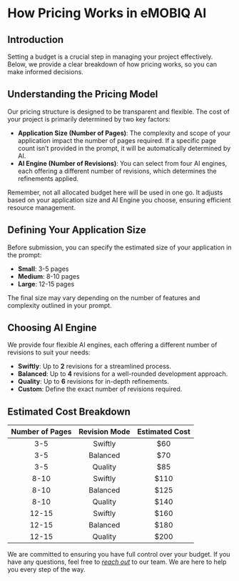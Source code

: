 
# How Pricing Works in eMOBIQ AI

## Introduction

Setting a budget is a crucial step in managing your project effectively. Below, we provide a clear breakdown of how pricing works, so you can make informed decisions.

## Understanding the Pricing Model

Our pricing structure is designed to be transparent and flexible. The cost of your project is primarily determined by two key factors:

- **Application Size (Number of Pages)**: The complexity and scope of your application impact the number of pages required. If a specific page count isn’t provided in the prompt, it will be automatically determined by AI.
- **AI Engine (Number of Revisions)**: You can select from four AI engines, each offering a different number of revisions, which determines the refinements applied.

Remember, not all allocated budget here will be used in one go. It adjusts based on your application size and AI Engine you choose, ensuring efficient resource management.

## Defining Your Application Size

Before submission, you can specify the estimated size of your application in the prompt:

- **Small**: 3-5 pages
- **Medium**: 8-10 pages
- **Large**: 12-15 pages

The final size may vary depending on the number of features and complexity outlined in your prompt.

## Choosing AI Engine

We provide four flexible AI engines, each offering a different number of revisions to suit your needs:

- **Swiftly**: Up to **2** revisions for a streamlined process.
- **Balanced**: Up to **4** revisions for a well-rounded development approach.
- **Quality**: Up to **6** revisions for in-depth refinements.
- **Custom**: Define the exact number of revisions required.

## Estimated Cost Breakdown

| **Number of Pages** | **Revision Mode** | **Estimated Cost** |
|:-------------------:|:-----------------:|:------------------:|
| 3-5 | Swiftly | $60 |
| 3-5 | Balanced | $70 |
| 3-5 | Quality | $85 |
| 8-10 | Swiftly | $110 |
| 8-10 | Balanced | $125 |
| 8-10 | Quality | $140 |
| 12-15 | Swiftly | $160 |
| 12-15 | Balanced | $180 |
| 12-15 | Quality | $200 |

We are committed to ensuring you have full control over your budget. If you have any questions, feel free to [*reach out*](https://orangekloud.com/contact-us/) to our team. We are here to help you every step of the way.
